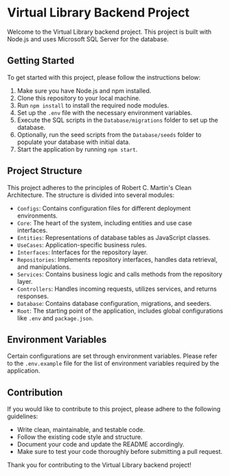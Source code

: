 # Virtual Library Backend Project

Welcome to the Virtual Library backend project. This project is built with Node.js and uses Microsoft SQL Server for the database.

## Getting Started

To get started with this project, please follow the instructions below:

1. Make sure you have Node.js and npm installed.
2. Clone this repository to your local machine.
3. Run `npm install` to install the required node modules.
4. Set up the `.env` file with the necessary environment variables.
5. Execute the SQL scripts in the `Database/migrations` folder to set up the database.
6. Optionally, run the seed scripts from the `Database/seeds` folder to populate your database with initial data.
7. Start the application by running `npm start`.

## Project Structure

This project adheres to the principles of Robert C. Martin's Clean Architecture. The structure is divided into several modules:

- `Configs`: Contains configuration files for different deployment environments.
- `Core`: The heart of the system, including entities and use case interfaces.
- `Entities`: Representations of database tables as JavaScript classes.
- `UseCases`: Application-specific business rules.
- `Interfaces`: Interfaces for the repository layer.
- `Repositories`: Implements repository interfaces, handles data retrieval, and manipulations.
- `Services`: Contains business logic and calls methods from the repository layer.
- `Controllers`: Handles incoming requests, utilizes services, and returns responses.
- `Database`: Contains database configuration, migrations, and seeders.
- `Root`: The starting point of the application, includes global configurations like `.env` and `package.json`.

## Environment Variables

Certain configurations are set through environment variables. Please refer to the `.env.example` file for the list of environment variables required by the application.

## Contribution

If you would like to contribute to this project, please adhere to the following guidelines:

- Write clean, maintainable, and testable code.
- Follow the existing code style and structure.
- Document your code and update the README accordingly.
- Make sure to test your code thoroughly before submitting a pull request.

Thank you for contributing to the Virtual Library backend project!